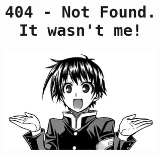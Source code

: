 <main id="main" style="text-align: center">
<h1 style="font-size: 50px; font-family: monospace;">
	404 - Not Found. It wasn't me!
</h1>
<img src="/img/404.jpg">
</main>
